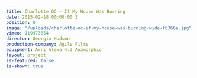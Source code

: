 ```yaml
---
title: Charlotte OC — If My House Was Burning
date: 2015-02-18 00:00:00 Z
position: 8
image: "/uploads/charlotte-oc-if-my-house-was-burning-wide-f6366a.jpg"
vimeo: 119973654
director: Georgia Hudson
production-company: Agile Films
equipment: Arri Alexa 4:3 Anamorphic
layout: project
is-featured: false
is-shown: true
---
```



